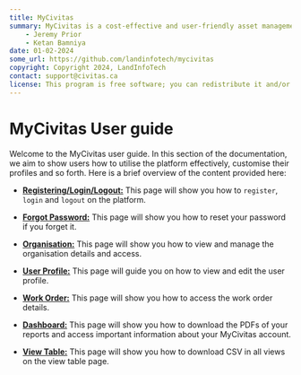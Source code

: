 ```yaml
---
title: MyCivitas
summary: MyCivitas is a cost-effective and user-friendly asset management platform designed specifically for small communities. This comprehensive solution offers an all-inclusive and easy-to-use platform, empowering users to efficiently record and manage their assets within a powerful information system. With MyCivitas, communities can streamline their asset management processes, ensuring a seamless and effective approach to organising and overseeing their valuable resources.
    - Jeremy Prior
    - Ketan Bamniya
date: 01-02-2024
some_url: https://github.com/landinfotech/mycivitas
copyright: Copyright 2024, LandInfoTech
contact: support@civitas.ca
license: This program is free software; you can redistribute it and/or modify it under the terms of the GNU Affero General Public License as published by the Free Software Foundation; either version 3 of the License, or (at your option) any later version.
---
```



# MyCivitas User guide

Welcome to the MyCivitas user guide. In this section of the documentation, we aim to show users how to utilise the platform effectively, customise their profiles and so forth. Here is a brief overview of the content provided here:

* **[Registering/Login/Logout:](./register-login-logout.md)** This page will show you how to `register`, `login` and `logout` on the platform.

* **[Forgot Password:](./forgot-password.md)** This page will show you how to reset your password if you forget it.

* **[Organisation:](./organisation.md)** This page will show you how to view and manage the organisation details and access.

* **[User Profile:](./user-profile.md)** This page will guide you on how to view and edit the user profile.

* **[Work Order:](./work-order.md)** This page will show you how to access the work order details.

* **[Dashboard:](./dashboard.md)** This page will show you how to download the PDFs of your reports and access important information about your MyCivitas account.

* **[View Table:](./view-table.md)** This page will show you how to download CSV in all views on the view table page.
